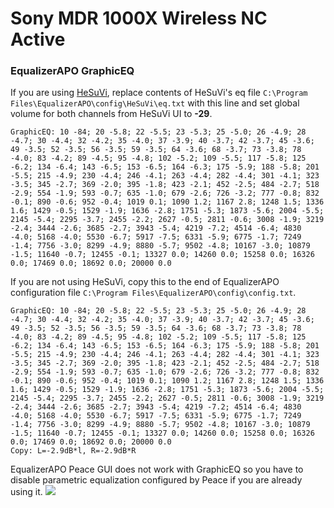 # Sony MDR 1000X Wireless NC Active
### EqualizerAPO GraphicEQ
If you are using [HeSuVi](https://sourceforge.net/projects/hesuvi/), replace contents of HeSuVi's eq file `C:\Program Files\EqualizerAPO\config\HeSuVi\eq.txt` with this line and set global volume for both channels from HeSuVi UI to **-29**.
```
GraphicEQ: 10 -84; 20 -5.8; 22 -5.5; 23 -5.3; 25 -5.0; 26 -4.9; 28 -4.7; 30 -4.4; 32 -4.2; 35 -4.0; 37 -3.9; 40 -3.7; 42 -3.7; 45 -3.6; 49 -3.5; 52 -3.5; 56 -3.5; 59 -3.5; 64 -3.6; 68 -3.7; 73 -3.8; 78 -4.0; 83 -4.2; 89 -4.5; 95 -4.8; 102 -5.2; 109 -5.5; 117 -5.8; 125 -6.2; 134 -6.4; 143 -6.5; 153 -6.5; 164 -6.3; 175 -5.9; 188 -5.8; 201 -5.5; 215 -4.9; 230 -4.4; 246 -4.1; 263 -4.4; 282 -4.4; 301 -4.1; 323 -3.5; 345 -2.7; 369 -2.0; 395 -1.8; 423 -2.1; 452 -2.5; 484 -2.7; 518 -2.9; 554 -1.9; 593 -0.7; 635 -1.0; 679 -2.6; 726 -3.2; 777 -0.8; 832 -0.1; 890 -0.6; 952 -0.4; 1019 0.1; 1090 1.2; 1167 2.8; 1248 1.5; 1336 1.6; 1429 -0.5; 1529 -1.9; 1636 -2.8; 1751 -5.3; 1873 -5.6; 2004 -5.5; 2145 -5.4; 2295 -3.7; 2455 -2.2; 2627 -0.5; 2811 -0.6; 3008 -1.9; 3219 -2.4; 3444 -2.6; 3685 -2.7; 3943 -5.4; 4219 -7.2; 4514 -6.4; 4830 -4.0; 5168 -4.0; 5530 -6.7; 5917 -7.5; 6331 -5.9; 6775 -1.7; 7249 -1.4; 7756 -3.0; 8299 -4.9; 8880 -5.7; 9502 -4.8; 10167 -3.0; 10879 -1.5; 11640 -0.7; 12455 -0.1; 13327 0.0; 14260 0.0; 15258 0.0; 16326 0.0; 17469 0.0; 18692 0.0; 20000 0.0
```
If you are not using HeSuVi, copy this to the end of EqualizerAPO configuration file `C:\Program Files\EqualizerAPO\config\config.txt`.
```
GraphicEQ: 10 -84; 20 -5.8; 22 -5.5; 23 -5.3; 25 -5.0; 26 -4.9; 28 -4.7; 30 -4.4; 32 -4.2; 35 -4.0; 37 -3.9; 40 -3.7; 42 -3.7; 45 -3.6; 49 -3.5; 52 -3.5; 56 -3.5; 59 -3.5; 64 -3.6; 68 -3.7; 73 -3.8; 78 -4.0; 83 -4.2; 89 -4.5; 95 -4.8; 102 -5.2; 109 -5.5; 117 -5.8; 125 -6.2; 134 -6.4; 143 -6.5; 153 -6.5; 164 -6.3; 175 -5.9; 188 -5.8; 201 -5.5; 215 -4.9; 230 -4.4; 246 -4.1; 263 -4.4; 282 -4.4; 301 -4.1; 323 -3.5; 345 -2.7; 369 -2.0; 395 -1.8; 423 -2.1; 452 -2.5; 484 -2.7; 518 -2.9; 554 -1.9; 593 -0.7; 635 -1.0; 679 -2.6; 726 -3.2; 777 -0.8; 832 -0.1; 890 -0.6; 952 -0.4; 1019 0.1; 1090 1.2; 1167 2.8; 1248 1.5; 1336 1.6; 1429 -0.5; 1529 -1.9; 1636 -2.8; 1751 -5.3; 1873 -5.6; 2004 -5.5; 2145 -5.4; 2295 -3.7; 2455 -2.2; 2627 -0.5; 2811 -0.6; 3008 -1.9; 3219 -2.4; 3444 -2.6; 3685 -2.7; 3943 -5.4; 4219 -7.2; 4514 -6.4; 4830 -4.0; 5168 -4.0; 5530 -6.7; 5917 -7.5; 6331 -5.9; 6775 -1.7; 7249 -1.4; 7756 -3.0; 8299 -4.9; 8880 -5.7; 9502 -4.8; 10167 -3.0; 10879 -1.5; 11640 -0.7; 12455 -0.1; 13327 0.0; 14260 0.0; 15258 0.0; 16326 0.0; 17469 0.0; 18692 0.0; 20000 0.0
Copy: L=-2.9dB*l, R=-2.9dB*R
```
EqualizerAPO Peace GUI does not work with GraphicEQ so you have to disable parametric equalization configured by Peace if you are already using it.
![](https://raw.githubusercontent.com/jaakkopasanen/AutoEq/master/results/SBAF-Serious/innerfidelity/onear/Sony%20MDR%201000X%20Wireless%20NC%20Active/Sony%20MDR%201000X%20Wireless%20NC%20Active.png)
